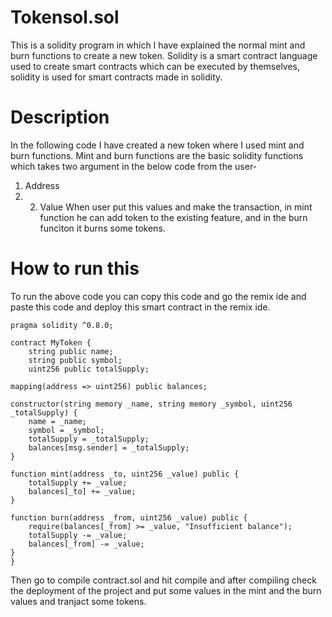 # Tokensol.sol

This is a solidity program in which I have explained the normal mint and burn functions to create a new token.
Solidity is a smart contract language used to create smart contracts which can be executed by themselves, solidity is used for smart contracts made in solidity.

# Description

In the following code I have created a new token where I used mint and burn functions. Mint and burn functions are the basic solidity functions which takes two argument in the below code from the user-
1. Address
2. 2. Value
      When user put this values and make the transaction, in mint function he can add token to the existing feature, and in the burn funciton it burns some tokens.

# How to run this
To run the above code you can copy this code and go the remix ide and paste this code and deploy this smart contract in the remix ide.

    pragma solidity ^0.8.0;
    
    contract MyToken {
        string public name;
        string public symbol;
        uint256 public totalSupply;

    mapping(address => uint256) public balances;

    constructor(string memory _name, string memory _symbol, uint256 _totalSupply) {
        name = _name;
        symbol = _symbol;
        totalSupply = _totalSupply;
        balances[msg.sender] = _totalSupply;
    }

    function mint(address _to, uint256 _value) public {
        totalSupply += _value;
        balances[_to] += _value;
    }

    function burn(address _from, uint256 _value) public {
        require(balances[_from] >= _value, "Insufficient balance");
        totalSupply -= _value;
        balances[_from] -= _value;
    }
    }

  Then go to compile contract.sol and hit compile and after compiling check the deployment of the project and put some values in the mint and the burn values and tranjact some tokens.
